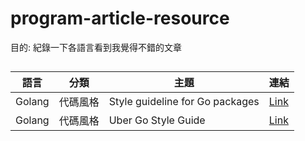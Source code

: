 # program-article-resource
目的: 紀錄一下各語言看到我覺得不錯的文章
##
| 語言 | 分類 | 主題   |連結
| ------ | ------ | ------ | ------ |
| Golang | 代碼風格   |Style guideline for Go packages | [Link](https://rakyll.org/style-packages/) 
| Golang | 代碼風格   |Uber Go Style Guide | [Link](https://github.com/uber-go/guide/blob/master/style.md) 

